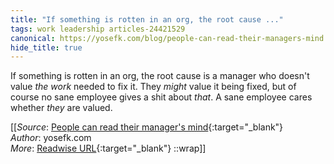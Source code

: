 ```yaml
---
title: "If something is rotten in an org, the root cause ..."
tags: work leadership articles-24421529
canonical: https://yosefk.com/blog/people-can-read-their-managers-mind.html
hide_title: true
---
```


If something is rotten in an org, the root cause is a manager who doesn't value *the work* needed to fix it. They *might* value it being fixed, but of course no sane employee gives a shit about *that*. A sane employee cares whether *they* are valued.


[[_Source_: [People can read their manager's mind](https://yosefk.com/blog/people-can-read-their-managers-mind.html){:target="_blank"}<br>
_Author_: yosefk.com<br>
_More_: [Readwise URL](https://readwise.io/open/476571578){:target="_blank"}
::wrap]]